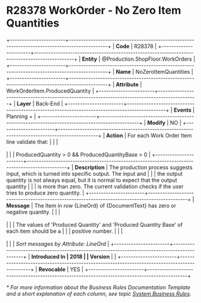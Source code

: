 ﻿---
erp.type: business-rule
erp.entity: Production.ShopFloor.WorkOrders
---

# R28378 WorkOrder - No Zero Item Quantities
+-----------------------+----------------------------------------------------------------------------------------------+
| **Code**              | R28378                                                                                       |
+-----------------------+----------------------------------------------------------------------------------------------+
| **Entity**            | @Production.ShopFloor.WorkOrders                                                             |
+-----------------------+----------------------------------------------------------------------------------------------+
| **Name**              | NoZeroItemQuantities                                                                         |
+-----------------------+----------------------------------------------------------------------------------------------+
| **Attribute**         | WorkOrderItem.ProducedQuantity                                                               |
+-----------------------+----------------------------------------------------------------------------------------------+
| **Layer**             | Back-End                                                                                     |
+-----------------------+----------------------------------------------------------------------------------------------+
| **Events**            | Planning +                                                                                   |
+-----------------------+----------------------------------------------------------------------------------------------+
| **Modify**            | NO                                                                                           |
+-----------------------+----------------------------------------------------------------------------------------------+
| **Action**            | For each Work Order Item line validate that:                                                 |
|                       | <br/><br/>                                                                                   |
|                       | ProducedQuantity \> 0 && ProducedQuantityBase \> 0                                           |
+-----------------------+----------------------------------------------------------------------------------------------+
| **Description**       | The production process suggests input, which is turned into specific output. The input and   |
|                       | the output quantity is not always equal, but it is normal to expect that the output quantity |
|                       | is more than zero. The current validation checks if the user tries to produce zero quantity. |
+-----------------------+----------------------------------------------------------------------------------------------+
| **Message**           | The Item in row {LineOrd} of {DocumentText} has zero or negative quantity.                   |
|                       | <br/><br/>                                                                                   |
|                       | The values of \'Produced Quantity\' and \'Produced Quantity Base\' of each item should be a  |
|                       | positive number.                                                                             |
|                       | <br/><br/>                                                                                   |
|                       | *Sort messages by Attribute: LineOrd*                                                        |
+-----------------------+----------------------------------------------------------------------------------------------+
| **Introduced In       | 2018                                                                                         |
| Version**             |                                                                                              |
+-----------------------+----------------------------------------------------------------------------------------------+
| **Revocable**         | YES                                                                                          |
+-----------------------+----------------------------------------------------------------------------------------------+

*\* For more information about the Business Rules Documentation Template and a short explanation of each column, see
topic [System Business Rules](../templates/template-description-system-business-rules.md).*

